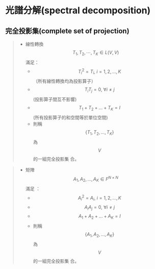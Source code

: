 # 光譜分解\(spectral decomposition\)

## 完全投影集\(complete set of projection\)

> * 線性轉換$$T_1,T_2,\cdots,T_K\in L(V,V)$$滿足：
>   * $$T_i^2=T_i, ~i=1,2,\dots,K$$（所有線性轉換均為投影算子）
>   * $$T_i T_j=0, ~ \forall i\neq j$$ \(投影算子間互不影響\)
>   * $$T_1+T_2+\dots+T_K=I$$ \(所有投影算子的和空間等於單位空間\)
>   * 則稱$$\{T_1,T_2,\dots,T_K \}$$為$$V$$的一組完全投影集    合。

> * 矩陣$$A_1,A_2,\dots,A_K \in F^{N\times N}$$ 滿足  ：
>   * $$A_i^2=A_i, ~ i=1,2,\dots,K$$
>   * $$A_i A_j=0, ~\forall i \neq j$$
>   * $$A_1+A_2+\dots+A_K=I    $$
>   * 則稱$$\{A_1,A_2,\dots,A_K \}$$為$$V$$的一組完全投影集    合。

>

